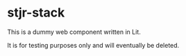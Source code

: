 # stjr-stack

This is a dummy web component written in Lit. 

It is for testing purposes only and will eventually be deleted.